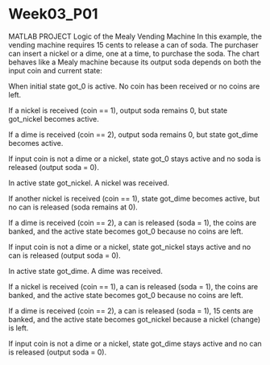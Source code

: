 # Week03_P01
MATLAB PROJECT
Logic of the Mealy Vending Machine
In this example, the vending machine requires 15 cents to release a can of soda. The purchaser can insert a nickel or a dime, one at a time, to purchase the soda. The chart behaves like a Mealy machine because its output soda depends on both the input coin and current state:

When initial state got_0 is active. No coin has been received or no coins are left.

If a nickel is received (coin == 1), output soda remains 0, but state got_nickel becomes active.

If a dime is received (coin == 2), output soda remains 0, but state got_dime becomes active.

If input coin is not a dime or a nickel, state got_0 stays active and no soda is released (output soda = 0).

In active state got_nickel. A nickel was received.

If another nickel is received (coin == 1), state got_dime becomes active, but no can is released (soda remains at 0).

If a dime is received (coin == 2), a can is released (soda = 1), the coins are banked, and the active state becomes got_0 because no coins are left.

If input coin is not a dime or a nickel, state got_nickel stays active and no can is released (output soda = 0).

In active state got_dime. A dime was received.

If a nickel is received (coin == 1), a can is released (soda = 1), the coins are banked, and the active state becomes got_0 because no coins are left.

If a dime is received (coin == 2), a can is released (soda = 1), 15 cents are banked, and the active state becomes got_nickel because a nickel (change) is left.

If input coin is not a dime or a nickel, state got_dime stays active and no can is released (output soda = 0).
